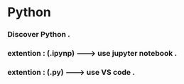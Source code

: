 # Python
### Discover Python .
### extention : (.ipynp) ---> use jupyter notebook .
### extention : (.py) ---> use VS code .
